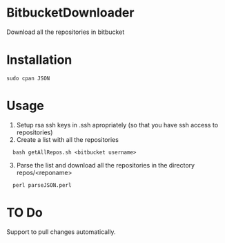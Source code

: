 # BitbucketDownloader
Download all the repositories in bitbucket

# Installation
```shell
sudo cpan JSON
```
# Usage
1. Setup rsa ssh keys in .ssh apropriately (so that you have ssh access to repositories)
2. Create a list with all the repositories
```shell
  bash getAllRepos.sh <bitbucket username>
```
3. Parse the list and download all the repositories in the directory repos/\<reponame\>
```shell
  perl parseJSON.perl
```
# TO Do

Support to pull changes automatically.
